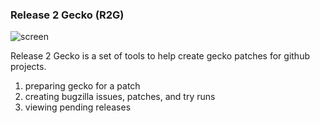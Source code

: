 ### Release 2 Gecko (R2G)

![screen]

[screen]:https://user-images.githubusercontent.com/254562/31301037-32391c9c-aac5-11e7-9d22-83381cebf3c6.png

Release 2 Gecko is a set of tools to help create gecko patches for github projects.

1. preparing gecko for a patch
2. creating bugzilla issues, patches, and try runs
3. viewing pending releases


